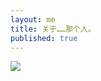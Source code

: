 ```yaml
---
layout: me
title: 关于……那个人。
published: true
---
```


![]({{site.baseurl}}/https://image.cltserver.xyz/images/2020/04/26/40bf3d29b0b2047051d6a19454942bd1.png)